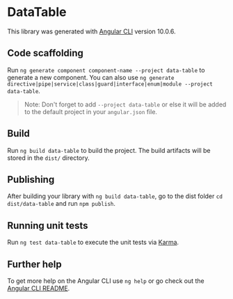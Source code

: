 # DataTable

This library was generated with [Angular CLI](https://github.com/angular/angular-cli) version 10.0.6.

## Code scaffolding

Run `ng generate component component-name --project data-table` to generate a new component. You can also use `ng generate directive|pipe|service|class|guard|interface|enum|module --project data-table`.
> Note: Don't forget to add `--project data-table` or else it will be added to the default project in your `angular.json` file. 

## Build

Run `ng build data-table` to build the project. The build artifacts will be stored in the `dist/` directory.

## Publishing

After building your library with `ng build data-table`, go to the dist folder `cd dist/data-table` and run `npm publish`.

## Running unit tests

Run `ng test data-table` to execute the unit tests via [Karma](https://karma-runner.github.io).

## Further help

To get more help on the Angular CLI use `ng help` or go check out the [Angular CLI README](https://github.com/angular/angular-cli/blob/master/README.md).
